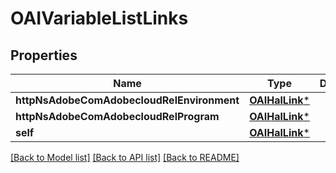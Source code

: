 # OAIVariableListLinks

## Properties
Name | Type | Description | Notes
------------ | ------------- | ------------- | -------------
**httpNsAdobeComAdobecloudRelEnvironment** | [**OAIHalLink***](OAIHalLink.md) |  | [optional] 
**httpNsAdobeComAdobecloudRelProgram** | [**OAIHalLink***](OAIHalLink.md) |  | [optional] 
**self** | [**OAIHalLink***](OAIHalLink.md) |  | [optional] 

[[Back to Model list]](../README.md#documentation-for-models) [[Back to API list]](../README.md#documentation-for-api-endpoints) [[Back to README]](../README.md)


